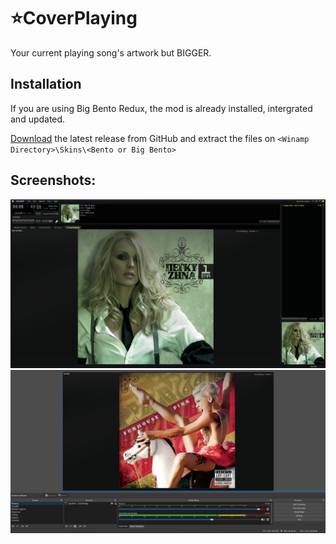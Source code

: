# ⭐CoverPlaying

Your current playing song's artwork but BIGGER. 

## Installation

If you are using Big Bento Redux, the mod is already installed, intergrated and updated.

[Download](https://github.com/SecurityRaven/CoverPlaying/releases/latest) the latest release from GitHub and extract the files on ``<Winamp Directory>\Skins\<Bento or Big Bento>``

## Screenshots:
![img1](screenshot1.png)
![img2](screenshot2.png)
